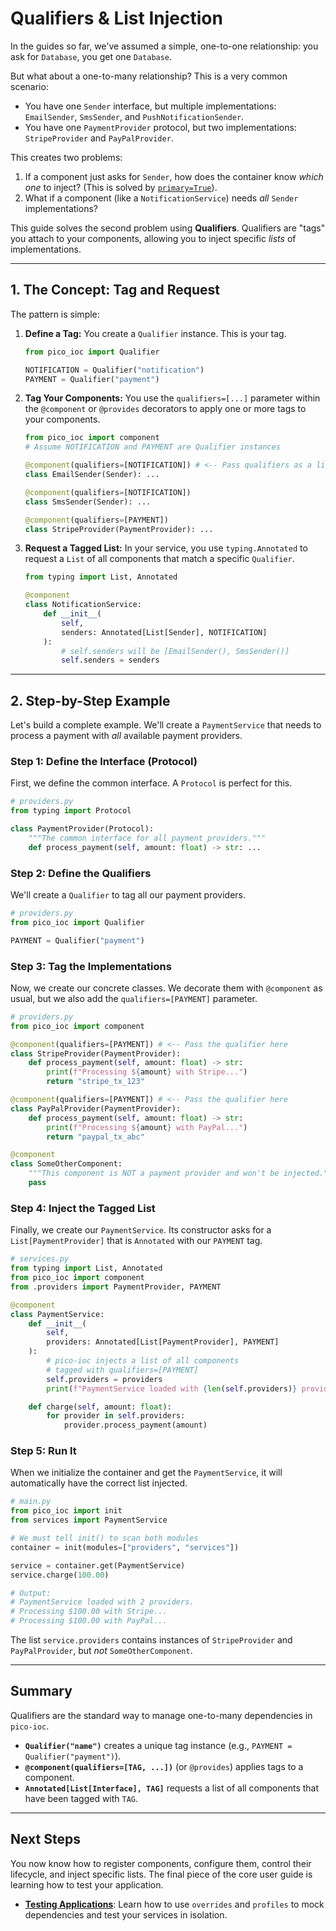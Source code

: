 # Qualifiers & List Injection

In the guides so far, we've assumed a simple, one-to-one relationship: you ask for `Database`, you get one `Database`.

But what about a one-to-many relationship? This is a very common scenario:

* You have one `Sender` interface, but multiple implementations: `EmailSender`, `SmsSender`, and `PushNotificationSender`.
* You have one `PaymentProvider` protocol, but two implementations: `StripeProvider` and `PayPalProvider`.

This creates two problems:
1.  If a component just asks for `Sender`, how does the container know *which one* to inject? (This is solved by [`primary=True`](./conditional-binding.md)).
2.  What if a component (like a `NotificationService`) needs *all* `Sender` implementations?

This guide solves the second problem using **Qualifiers**. Qualifiers are "tags" you attach to your components, allowing you to inject specific *lists* of implementations.

---

## 1. The Concept: Tag and Request

The pattern is simple:

1.  **Define a Tag:** You create a `Qualifier` instance. This is your tag.
    ```python
    from pico_ioc import Qualifier

    NOTIFICATION = Qualifier("notification")
    PAYMENT = Qualifier("payment")
    ```
2.  **Tag Your Components:** You use the `qualifiers=[...]` parameter within the `@component` or `@provides` decorators to apply one or more tags to your components.
    ```python
    from pico_ioc import component
    # Assume NOTIFICATION and PAYMENT are Qualifier instances

    @component(qualifiers=[NOTIFICATION]) # <-- Pass qualifiers as a list/tuple
    class EmailSender(Sender): ...

    @component(qualifiers=[NOTIFICATION])
    class SmsSender(Sender): ...

    @component(qualifiers=[PAYMENT])
    class StripeProvider(PaymentProvider): ...
    ```

3.  **Request a Tagged List:** In your service, you use `typing.Annotated` to request a `List` of all components that match a specific `Qualifier`.
    ```python
    from typing import List, Annotated

    @component
    class NotificationService:
        def __init__(
            self,
            senders: Annotated[List[Sender], NOTIFICATION]
        ):
            # self.senders will be [EmailSender(), SmsSender()]
            self.senders = senders
    ```

---

## 2. Step-by-Step Example

Let's build a complete example. We'll create a `PaymentService` that needs to process a payment with *all* available payment providers.

### Step 1: Define the Interface (Protocol)

First, we define the common interface. A `Protocol` is perfect for this.

```python
# providers.py
from typing import Protocol

class PaymentProvider(Protocol):
    """The common interface for all payment providers."""
    def process_payment(self, amount: float) -> str: ...
````

### Step 2: Define the Qualifiers

We'll create a `Qualifier` to tag all our payment providers.

```python
# providers.py
from pico_ioc import Qualifier

PAYMENT = Qualifier("payment")
```

### Step 3: Tag the Implementations

Now, we create our concrete classes. We decorate them with `@component` as usual, but we also add the `qualifiers=[PAYMENT]` parameter.

```python
# providers.py
from pico_ioc import component

@component(qualifiers=[PAYMENT]) # <-- Pass the qualifier here
class StripeProvider(PaymentProvider):
    def process_payment(self, amount: float) -> str:
        print(f"Processing ${amount} with Stripe...")
        return "stripe_tx_123"

@component(qualifiers=[PAYMENT]) # <-- Pass the qualifier here
class PayPalProvider(PaymentProvider):
    def process_payment(self, amount: float) -> str:
        print(f"Processing ${amount} with PayPal...")
        return "paypal_tx_abc"

@component
class SomeOtherComponent:
    """This component is NOT a payment provider and won't be injected."""
    pass
```

### Step 4: Inject the Tagged List

Finally, we create our `PaymentService`. Its constructor asks for a `List[PaymentProvider]` that is `Annotated` with our `PAYMENT` tag.

```python
# services.py
from typing import List, Annotated
from pico_ioc import component
from .providers import PaymentProvider, PAYMENT

@component
class PaymentService:
    def __init__(
        self,
        providers: Annotated[List[PaymentProvider], PAYMENT]
    ):
        # pico-ioc injects a list of all components
        # tagged with qualifiers=[PAYMENT]
        self.providers = providers
        print(f"PaymentService loaded with {len(self.providers)} providers.")

    def charge(self, amount: float):
        for provider in self.providers:
            provider.process_payment(amount)
```

### Step 5: Run It

When we initialize the container and get the `PaymentService`, it will automatically have the correct list injected.

```python
# main.py
from pico_ioc import init
from services import PaymentService

# We must tell init() to scan both modules
container = init(modules=["providers", "services"])

service = container.get(PaymentService)
service.charge(100.00)

# Output:
# PaymentService loaded with 2 providers.
# Processing $100.00 with Stripe...
# Processing $100.00 with PayPal...
```

The list `service.providers` contains instances of `StripeProvider` and `PayPalProvider`, but *not* `SomeOtherComponent`.

-----

## Summary

Qualifiers are the standard way to manage one-to-many dependencies in `pico-ioc`.

  * **`Qualifier("name")`** creates a unique tag instance (e.g., `PAYMENT = Qualifier("payment")`).
  * **`@component(qualifiers=[TAG, ...])`** (or `@provides`) applies tags to a component.
  * **`Annotated[List[Interface], TAG]`** requests a list of all components that have been tagged with `TAG`.

-----

## Next Steps

You now know how to register components, configure them, control their lifecycle, and inject specific lists. The final piece of the core user guide is learning how to test your application.

  * **[Testing Applications](./testing.md)**: Learn how to use `overrides` and `profiles` to mock dependencies and test your services in isolation.

